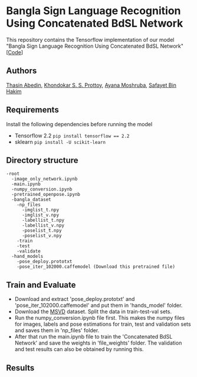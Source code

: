 # Bangla Sign Language Recognition Using Concatenated BdSL Network
This repository contains the Tensorflow implementation of our model "Bangla Sign Language Recognition Using Concatenated BdSL Network" <br>
[[Code](https://github.com/orvee-17/concatenated_bdsl)] 

<!-- ![Main Model](sample_pictures/main.png "SSVC Architecture")
 -->
## Authors
   [Thasin Abedin](https://github.com/orvee-17), [Khondokar S. S. Prottoy](), [Ayana Moshruba](), [Safayet Bin Hakim]()

## Requirements
Install the following dependencies before running the model
  - Tensorflow 2.2 `pip install tensorflow == 2.2`
  - sklearn `pip install -U scikit-learn`

## Directory structure
```
-root
  -image_only_network.ipynb
  -main.ipynb
  -numpy_conversion.ipynb
  -pretrained_openpose.ipynb
  -bangla_dataset
    -np_files
      -imglist_t.npy
      -imglist_v.npy
      -labellist_t.npy
      -labellist_v.npy
      -poselist_t.npy
      -poselist_v.npy      
    -train
    -test
    -validate
  -hand_models
    -pose_deploy.prototxt
    -pose_iter_102000.caffemodel (Download this pretrained file)
```

## Train and Evaluate
  - Download and extract 'pose_deploy.prototxt' and 'pose_iter_102000.caffemodel' and put them in 'hands_model' folder.
  - Download the [MSVD](https://www.microsoft.com/en-us/download/details.aspx?id=52422&from=https%3A%2F%2Fresearch.microsoft.com%2Fen-us%2Fdownloads%2F38cf15fd-b8df-477e-a4e4-a4680caa75af%2F) dataset. Split the data in train-test-val sets.
  - Run the numpy_conversion.ipynb file first. This makes the numpy files for images, labels and pose estimations for train, test and validation sets and saves them in 'np_files' folder.
  - After that run the main.ipynb file to train the 'Concatenated BdSL Network' and save the weights in 'file_weights' folder. The validation and test results can also be obtained by running this.

## Results
<!-- ![](sample_pictures/A1_1.png "sample result 1")<br>
SSVC: "A woman is cutting a piece of meat" <br>
GT: "a woman is cutting into the fatty areas of a pork chop" <br>
SS score: 1.0, BLEU1: 1.0, BLEU2: 1.0, BLEU3: 1.0, BLEU4: 1.0<br>

![](sample_pictures/A1_2.png "sample result 2")<br>
SSVC: "A person is slicing tomato" <br>
GT: "Someone wearing blue rubber gloves is slicing a tomato with a large knife" <br>
SS score: 0.825, BLEU1: 1.0, BLEU2: 1.0, BLEU3: 1.0, BLEU4: 1.0<br>


![](sample_pictures/A1_3.png "sample result 3")<br>
SSVC: "A woman is cutting a piece of meat" <br>
GT: "a woman is cutting into the fatty areas of a pork chop" <br>
SS score: 0.94, BLEU1: 1.0, BLEU2: 0.84, BLEU3: 0.61, BLEU4: 0.0<br>
 -->
